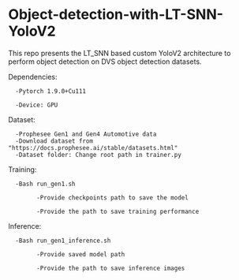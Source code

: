 # Object-detection-with-LT-SNN-YoloV2
This repo presents the LT_SNN based custom YoloV2 architecture to perform object detection on DVS object detection datasets.

Dependencies:

      -Pytorch 1.9.0+Cu111
  
      -Device: GPU
  
Dataset:

      -Prophesee Gen1 and Gen4 Automotive data
      -Download dataset from "https://docs.prophesee.ai/stable/datasets.html"
      -Dataset folder: Change root path in trainer.py
      
Training:
      
      -Bash run_gen1.sh
      
            -Provide checkpoints path to save the model
            
            -Provide the path to save training performance 

Inference:

      -Bash run_gen1_inference.sh
            
            -Provide saved model path
            
            -Provide the path to save inference images
            
